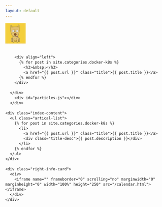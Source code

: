 ```yaml
---
layout: default
---
```


<body>
  <div class="index-wrapper">
    <div class="aside">
      <div class="info-card">
        <div id="divcss5"><img src="/images/header.png" width="64px" /><br/><br/></div>
        
        <div align="left">
          {% for post in site.categories.docker-k8s %}
            <h3>&nbsp;</h3>
            <a href="{{ post.url }}" class="title">{{ post.title }}</a>
          {% endfor %}
        </div>

      </div>
        <div id="particles-js"></div>
      </div>

    <div class="index-content">
      <ul class="artical-list">
        {% for post in site.categories.docker-k8s %}
          <li>
            <a href="{{ post.url }}" class="title">{{ post.title }}</a>
            <div class="title-desc">{{ post.description }}</div>
          </li>
        {% endfor %}
      </ul>
    </div>
    
    <div class="right-info-card">
      <div>
        <iframe name="" frameborder="0" scrolling="no" marginwidth="0" marginheight="0" width="100%" height="250" src="/calendar.html"></iframe> 
      </div>
    </div>
  </div>
</body>
